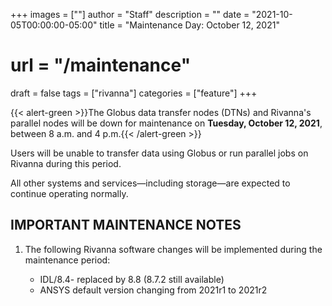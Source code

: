 +++
images = [""]
author = "Staff"
description = ""
date = "2021-10-05T00:00:00-05:00"
title = "Maintenance Day: October 12, 2021"
# url = "/maintenance"
draft = false
tags = ["rivanna"]
categories = ["feature"]
+++

{{< alert-green >}}The Globus data transfer nodes (DTNs) and Rivanna's parallel nodes will be down for maintenance on <strong>Tuesday, October 12, 2021</strong>, between 8 a.m. and 4 p.m.{{< /alert-green >}}

Users will be unable to transfer data using Globus or run parallel jobs on Rivanna during this period. 

All other systems and services—including storage—are expected to continue operating normally.

## IMPORTANT MAINTENANCE NOTES

1. The following Rivanna software changes will be implemented during the maintenance period:

    - IDL/8.4- replaced by 8.8 (8.7.2 still available)
    - ANSYS default version changing from 2021r1 to 2021r2

